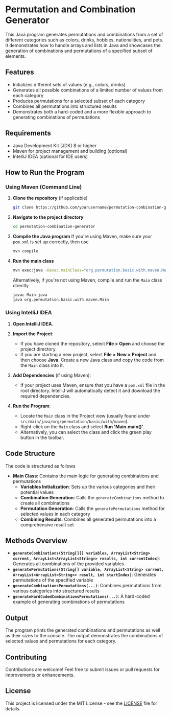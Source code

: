 # Permutation and Combination Generator

This Java program generates permutations and combinations from a set of different categories such as colors, drinks, hobbies, nationalities, and pets. It demonstrates how to handle arrays and lists in Java and showcases the generation of combinations and permutations of a specified subset of elements.

## Features

- Initializes different sets of values (e.g., colors, drinks)
- Generates all possible combinations of a limited number of values from each category
- Produces permutations for a selected subset of each category
- Combines all permutations into structured results
- Demonstrates both a hard-coded and a more flexible approach to generating combinations of permutations

## Requirements

- Java Development Kit (JDK) 8 or higher
- Maven for project management and building (optional)
- IntelliJ IDEA (optional for IDE users)

## How to Run the Program

### Using Maven (Command Line)

1. **Clone the repository** (if applicable)
   ```bash
   git clone https://github.com/yourusername/permutation-combination-generator.git
   ```

2. **Navigate to the project directory**
   ```bash
   cd permutation-combination-generator
   ```

3. **Compile the Java program**
   If you're using Maven, make sure your `pom.xml` is set up correctly, then use
   ```bash
   mvn compile
   ```

4. **Run the main class**
   ```bash
   mvn exec:java -Dexec.mainClass="org.permutation.basic.with.maven.Main"
   ```

   Alternatively, if you're not using Maven, compile and run the `Main` class directly
   ```bash
   javac Main.java
   java org.permutation.basic.with.maven.Main
   ```

### Using IntelliJ IDEA

1. **Open IntelliJ IDEA**.

2. **Import the Project**:
    - If you have cloned the repository, select **File > Open** and choose the project directory.
    - If you are starting a new project, select **File > New > Project** and then choose **Java**. Create a new Java class and copy the code from the `Main` class into it.

3. **Add Dependencies** (if using Maven):
    - If your project uses Maven, ensure that you have a `pom.xml` file in the root directory. IntelliJ will automatically detect it and download the required dependencies.

4. **Run the Program**:
    - Locate the `Main` class in the Project view (usually found under `src/main/java/org/permutation/basic/with/maven`).
    - Right-click on the `Main` class and select **Run 'Main.main()'**.
    - Alternatively, you can select the class and click the green play button in the toolbar.

## Code Structure

The code is structured as follows

- **Main Class**: Contains the main logic for generating combinations and permutations
    - **Variables Initialization**: Sets up the various categories and their potential values
    - **Combination Generation**: Calls the `generateCombinations` method to create all combinations
    - **Permutation Generation**: Calls the `generatePermutations` method for selected values in each category
    - **Combining Results**: Combines all generated permutations into a comprehensive result set

## Methods Overview

- **`generateCombinations(String[][] variables, ArrayList<String> current, ArrayList<ArrayList<String>> results, int currentIndex)`**: Generates all combinations of the provided variables
- **`generatePermutations(String[] variable, ArrayList<String> current, ArrayList<ArrayList<String>> result, int startIndex)`**: Generates permutations of the specified variable
- **`generateCombinationsPermutations(...)`**: Combines permutations from various categories into structured results
- **`generateHardCodedCombinationsPermutations(...)`**: A hard-coded example of generating combinations of permutations

## Output

The program prints the generated combinations and permutations as well as their sizes to the console. The output demonstrates the combinations of selected values and permutations for each category.

## Contributing

Contributions are welcome! Feel free to submit issues or pull requests for improvements or enhancements.

## License

This project is licensed under the MIT License - see the [LICENSE](LICENSE) file for details.
